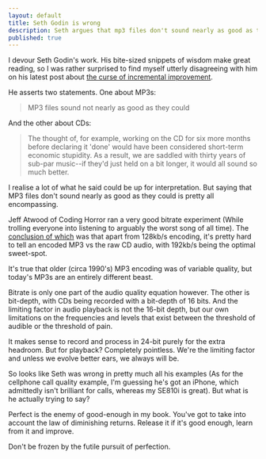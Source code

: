 ```yaml
---
layout: default
title: Seth Godin is wrong
description: Seth argues that mp3 files don't sound nearly as good as they could, or that CDs are sub-par. I disagree.
published: true
---
```


I devour Seth Godin's work. His bite-sized snippets of wisdom make great reading, so I was rather surprised to find myself utterly disagreeing with him on his latest post about <a href="http://sethgodin.typepad.com/seths_blog/2012/10/the-curse-of-incremental-improvement.html" rel="nofollow">the curse of incremental improvement</a>.

He asserts two statements. One about MP3s:

> MP3 files sound not nearly as good as they could

And the other about CDs:

> The thought of, for example, working on the CD for six more months before declaring it 'done' would have been considered short-term economic stupidity. As a result, we are saddled with thirty years of sub-par music--if they'd just held on a bit longer, it would all sound so much better.

I realise a lot of what he said could be up for interpretation. But saying that MP3 files don't sound nearly as good as they could is pretty all encompassing.

Jeff Atwood of Coding Horror ran a very good bitrate experiment (While trolling everyone into listening to arguably the worst song of all time). The <a href="http://www.codinghorror.com/blog/2012/06/concluding-the-great-mp3-bitrate-experiment.html" rel="nofollow">conclusion of which</a> was that apart from 128kb/s encoding, it's pretty hard to tell an encoded MP3 vs the raw CD audio, with 192kb/s being the optimal sweet-spot.

It's true that older (circa 1990's) MP3 encoding was of variable quality, but today's MP3s are an entirely different beast.

Bitrate is only one part of the audio quality equation however. The other is bit-depth, with CDs being recorded with a bit-depth of 16 bits. And the limiting factor in audio playback is not the 16-bit depth, but our own limitations on the frequencies and levels that exist between the threshold of audible or the threshold of pain.

It makes sense to record and process in 24-bit purely for the extra headroom. But for playback? Completely pointless. We're the limiting factor and unless we evolve better ears, we always will be.

So looks like Seth was wrong in pretty much all his examples (As for the cellphone call quality example, I'm guessing he's got an iPhone, which admittedly isn't brilliant for calls, whereas my SE810i is great). But what is he actually trying to say?

Perfect is the enemy of good-enough in my book. You've got to take into account the law of diminishing returns. Release it if it's good enough, learn from it and improve. 

Don't be frozen by the futile pursuit of perfection.

